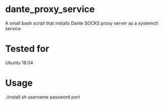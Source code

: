 # dante_proxy_service
A small bash script that installs Dante SOCKS proxy server as a systemctl service.

# Tested for
Ubuntu 18.04

# Usage
./install.sh username password port